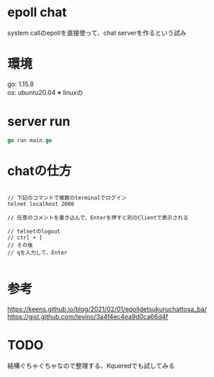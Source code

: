 # epoll chat
system callのepollを直接使って、chat serverを作るという試み  

# 環境
go: 1.15.8  
os: ubuntu20.04
※ linuxの

# server run
```go
go run main.go
```

# chatの仕方
```ssh

// 下記のコマンドで複数のterminalでログイン
telnet localhost 2000  

// 任意のコメントを書き込んで、Enterを押すと別のClientで表示される

// telnetのlogout
// ctrl + ]
// その後
// qを入力して、Enter


```

# 参考

https://keens.github.io/blog/2021/02/01/epolldetsukuruchattosa_ba/  
https://gist.github.com/tevino/3a4f4ec4ea9d0ca66d4f

# TODO 
結構ぐちゃぐちゃなので整理する、Kqueredでも試してみる
